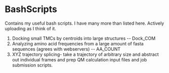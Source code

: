 # BashScripts
Contains my useful bash scripts. I have many more than listed here. Actively uploading as I think of it.
1. Docking small TMCs by centroids into large structures -- Dock_COM
2. Analyzing amino acid frequencies from a large amount of fasta sequences (agrees with webservers) -- AA_COUNT
3. XYZ trajectory splicing- take a trajectory of arbitrary size and abstract out individual frames and prep QM calculation input files and job submission scripts.
